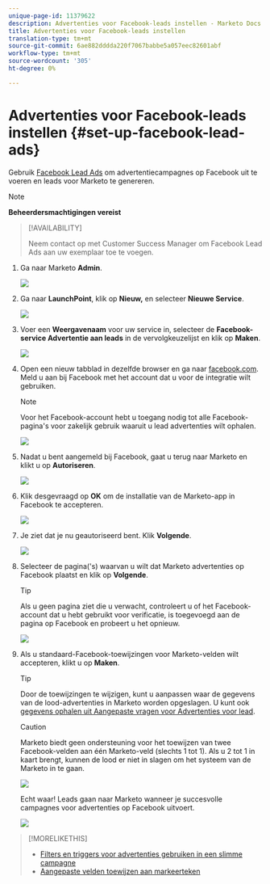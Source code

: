 ```yaml
---
unique-page-id: 11379622
description: Advertenties voor Facebook-leads instellen - Marketo Docs - Productdocumentatie
title: Advertenties voor Facebook-leads instellen
translation-type: tm+mt
source-git-commit: 6ae882dddda220f7067babbe5a057eec82601abf
workflow-type: tm+mt
source-wordcount: '305'
ht-degree: 0%

---
```



# Advertenties voor Facebook-leads instellen {#set-up-facebook-lead-ads}

Gebruik [Facebook Lead Ads](https://www.facebook.com/business/a/lead-ads) om advertentiecampagnes op Facebook uit te voeren en leads voor Marketo te genereren.

>[!NOTE]
>
>**Beheerdersmachtigingen vereist**

>[!AVAILABILITY]
>
>Neem contact op met Customer Success Manager om Facebook Lead Ads aan uw exemplaar toe te voegen.

1. Ga naar Marketo **Admin**.

   ![](assets/image2016-11-29-10-3a50-3a29.png)

1. Ga naar **LaunchPoint**, klik op **Nieuw,** en selecteer **Nieuwe Service**.

   ![](assets/image2016-11-29-10-3a51-3a11.png)

1. Voer een **Weergavenaam** voor uw service in, selecteer de **Facebook-service Advertentie aan leads** in de vervolgkeuzelijst en klik op **Maken**.

   ![](assets/image2016-11-29-10-3a51-3a47.png)

1. Open een nieuw tabblad in dezelfde browser en ga naar [facebook.com](https://www.facebook.com). Meld u aan bij Facebook met het account dat u voor de integratie wilt gebruiken.

   >[!NOTE]
   >
   >Voor het Facebook-account hebt u toegang nodig tot alle Facebook-pagina&#39;s voor zakelijk gebruik waaruit u lead advertenties wilt ophalen.

   ![](assets/image2016-11-29-10-3a52-3a29.png)

1. Nadat u bent aangemeld bij Facebook, gaat u terug naar Marketo en klikt u op **Autoriseren**.

   ![](assets/image2016-11-29-10-3a52-3a51.png)

1. Klik desgevraagd op **OK** om de installatie van de Marketo-app in Facebook te accepteren.

   ![](assets/image2016-11-29-10-3a56-3a3.png)

1. Je ziet dat je nu geautoriseerd bent. Klik **Volgende**.

   ![](assets/image2016-11-29-10-3a56-3a28.png)

1. Selecteer de pagina(&#39;s) waarvan u wilt dat Marketo advertenties op Facebook plaatst en klik op **Volgende**.

   >[!TIP]
   >
   >Als u geen pagina ziet die u verwacht, controleert u of het Facebook-account dat u hebt gebruikt voor verificatie, is toegevoegd aan de pagina op Facebook en probeert u het opnieuw.

   ![](assets/image2016-11-29-10-3a58-3a36.png)

1. Als u standaard-Facebook-toewijzingen voor Marketo-velden wilt accepteren, klikt u op **Maken**.

   >[!TIP]
   >
   >Door de toewijzingen te wijzigen, kunt u aanpassen waar de gegevens van de lood-advertenties in Marketo worden opgeslagen. U kunt ook [gegevens ophalen uit Aangepaste vragen voor Advertenties voor lead](/help/marketo/product-docs/demand-generation/facebook/set-up-facebook-lead-ads/map-custom-fields-to-marketo.md).

   >[!CAUTION]
   >
   >Marketo biedt geen ondersteuning voor het toewijzen van twee Facebook-velden aan één Marketo-veld (slechts 1 tot 1). Als u 2 tot 1 in kaart brengt, kunnen de lood er niet in slagen om het systeem van de Marketo in te gaan.

   ![](assets/image2016-11-29-11-3a0-3a2.png)

   Echt waar! Leads gaan naar Marketo wanneer je succesvolle campagnes voor advertenties op Facebook uitvoert.

   ![](assets/image2016-11-29-12-3a32-3a54.png)

>[!MORELIKETHIS]
>
>* [Filters en triggers voor advertenties gebruiken in een slimme campagne](/help/marketo/product-docs/demand-generation/facebook/use-lead-ads-filters-and-triggers-in-a-smart-campaign.md)
>* [Aangepaste velden toewijzen aan markeerteken](/help/marketo/product-docs/demand-generation/facebook/set-up-facebook-lead-ads/map-custom-fields-to-marketo.md)

